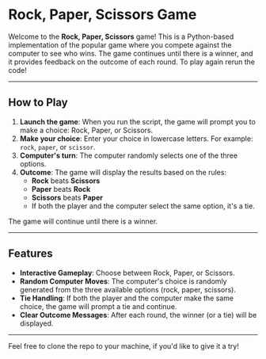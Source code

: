 # **Rock, Paper, Scissors Game**

Welcome to the **Rock, Paper, Scissors** game! This is a Python-based implementation of the popular game where you compete against the computer to see who wins. The game continues until there is a winner, and it provides feedback on the outcome of each round. To play again rerun the code!

---

## **How to Play**

1. **Launch the game**: When you run the script, the game will prompt you to make a choice: Rock, Paper, or Scissors.
2. **Make your choice**: Enter your choice in lowercase letters. For example: `rock`, `paper`, or `scissor`.
3. **Computer's turn**: The computer randomly selects one of the three options.
4. **Outcome**: The game will display the results based on the rules:
   - **Rock** beats **Scissors**
   - **Paper** beats **Rock**
   - **Scissors** beats **Paper**
   - If both the player and the computer select the same option, it's a tie.
   
The game will continue until there is a winner.

---

## **Features**

- **Interactive Gameplay**: Choose between Rock, Paper, or Scissors.
- **Random Computer Moves**: The computer's choice is randomly generated from the three available options (rock, paper, scissors).
- **Tie Handling**: If both the player and the computer make the same choice, the game will prompt a tie and continue.
- **Clear Outcome Messages**: After each round, the winner (or a tie) will be displayed.

----

Feel free to clone the repo to your machine, if you'd like to give it a try!
